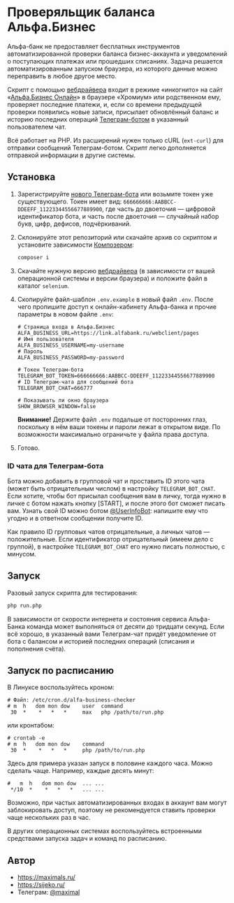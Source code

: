 # Проверяльщик баланса Альфа.Бизнес

Альфа-банк не предоставляет бесплатных инструментов автоматизированной проверки баланса бизнес-аккаунта и уведомлений о поступающих платежах или прошедших списаниях. Задача решается автоматизированным запуском браузера, из которого данные можно переправить в любое другое место.

Скрипт с помощью [вебдрайвера](https://chromedriver.chromium.org/downloads) входит в режиме «инкогнито» на сайт «[Альфа.Бизнес Онлайн](https://link.alfabank.ru/webclient/pages)» в браузере «Хромиум» или родственном ему, проверяет последние платежи, и, если со времени предыдущей проверки появились новые записи, присылает обновлённый баланс и историю последних операций [Телеграм-ботом](https://core.telegram.org/bots) в указанный пользователем чат.

Всё работает на PHP. Из расширений нужен только cURL (`ext-curl`) для отправки сообщений Телеграм-ботом. Скрипт легко дополняется отправкой информации в другие системы.


## Установка

1. Зарегистрируйте [нового Телеграм-бота](https://core.telegram.org/bots#3-how-do-i-create-a-bot) или возьмите токен уже существующего.
   Токен имеет вид: `666666666:AABBCC-DDEEFF_11223344556677889900`, где часть до двоеточия — цифровой идентификатор бота, и часть после двоеточия — случайный набор букв, цифр, дефисов, подчёркиваний.

2. Склонируйте этот репозиторий или скачайте архив со скриптом и установите зависимости [Композером](https://getcomposer.org/):
   ```sh
   composer i
   ```

3. Скачайте нужную версию [вебдрайвера](https://chromedriver.chromium.org/downloads) (в зависимости от вашей операционной системы и версии браузера) и положите файл в каталог `selenium`.

4. Скопируйте файл-шаблон `.env.example` в новый файл `.env`. После чего пропишите доступ к онлайн-кабинету Альфа-банка и прочие параметры в новом файле `.env`:
   ```
   # Страница входа в Альфа.Бизнес
   ALFA_BUSINESS_URL=https://link.alfabank.ru/webclient/pages
   # Имя пользователя
   ALFA_BUSINESS_USERNAME=my-username
   # Пароль
   ALFA_BUSINESS_PASSWORD=my-password

   # Токен Телеграм-бота
   TELEGRAM_BOT_TOKEN=666666666:AABBCC-DDEEFF_11223344556677889900
   # ID Телеграм-чата для сообщений бота
   TELEGRAM_BOT_CHAT=666777

   # Показывать ли окно браузера
   SHOW_BROWSER_WINDOW=false
   ```
   **Внимание!** Держите файл `.env` подальше от посторонних глаз, поскольку в нём ваши токены и пароли лежат в открытом виде. По возможности максимально ограничьте у файла права доступа.

5. Готово.


### ID чата для Телеграм-бота

Бота можно добавить в групповой чат и проставить ID этого чата (может быть отрицательным числом) в настройку `TELEGRAM_BOT_CHAT`. Если хотите, чтобы бот присылал сообщения вам в личку, тогда нужно в личке с ботом нажать кнопку [START], и после этого бот сможет писать вам. Узнать свой ID можно ботом [@UserInfoBot](https://t.me/UserInfoBot): напишите ему что угодно и в ответном сообщении получите ID.

Как правило ID групповых чатов отрицательные, а личных чатов — положительные. Если идентификатор отрицательный (имеем дело с группой), в настройке `TELEGRAM_BOT_CHAT` его нужно писать полностью, с минусом. 


## Запуск

Разовый запуск скрипта для тестирования:
```sh
php run.php
```
В зависимости от скорости интернета и состояния сервиса Альфа-Банка команда может выполняться от десяти до тридцати секунд. Если всё хорошо, в указанный вами Телеграм-чат придёт уведомление от бота с балансом и историей последних операций (списания и пополнения счёта).


## Запуск по расписанию

В Линуксе воспользуйтесь кроном:
```
# Файл: /etc/cron.d/alfa-business-checker
# m  h   dom mon dow    user  command
 30  *    *   *   *     max   php /path/to/run.php
```
или кронтабом:
```
# crontab -e
# m  h   dom mon dow    command
 30  *    *   *   *     php /path/to/run.php
```

Здесь для примера указан запуск в половине каждого часа. Можно сделать чаще. Например, каждые десять минут:
```
#   m  h   dom mon dow  ... ...
 */10  *    *   *   *   ... ...
```

Возможно, при частых автоматизированных входах в аккаунт вам могут заблокировать доступ, поэтому не рекомендуется ставить проверки чаще нескольких раз в час.

В других операционных системах воспользуйтесь встроенными средствами запуска задач и команд по расписанию.


## Автор
* <https://maximals.ru/>
* <https://sijeko.ru/>
* Телеграм: [@maximal](https://t.me/maximal)
